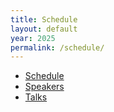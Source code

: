 ```yaml
---
title: Schedule
layout: default
year: 2025
permalink: /schedule/
---
```


- [Schedule](https://cfp.bsidesvienna.at/bsv2025/schedule/)
- [Speakers](https://cfp.bsidesvienna.at/bsv2025/speaker/)
- [Talks](https://cfp.bsidesvienna.at/bsv2025/talk/)
